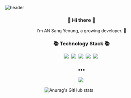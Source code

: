 
![header](https://capsule-render.vercel.app/api?type=waving&color=gradient&height=200&section=header&text=A-sy-coding&fontSize=90&fontAlignY=40)

<h3 align="center"> 👋 Hi there 👋 </h3>
<p align="center">
I'm AN Sang Yeoung, a growing developer. 🌱 <br>
</p>

<h3 align="center">📚 Technology Stack 📚</h3>
<p align="center">
  <img src="https://img.shields.io/badge/-Python-blue"/>&nbsp
  <img src="https://img.shields.io/badge/-Nginx-yellowgreen"/>&nbsp
  <img src="https://img.shields.io/badge/-Docker-yellow"/>&nbsp
  <img src="https://img.shields.io/badge/-Git-black"/>&nbsp
  <img src="https://img.shields.io/badge/-Django-green"/>&nbsp
  
</p>

<h3 align="center">•••</h3>

<p align="center">
  <a href="https://southern-pamphlet-8d8.notion.site/f85a823919ad4117aa90f3f18c1ac899"><img src="https://img.shields.io/badge/Notion%20Blog-262626?style=flat-square&logo=D-Wave Systems&logoColor=white&link=https://newwisdom.tistory.com"/></a>&nbsp
  
  
  &nbsp;&nbsp;&nbsp;&nbsp;&nbsp;&nbsp;&nbsp;&nbsp;&nbsp;&nbsp;&nbsp;&nbsp;&nbsp;&nbsp;&nbsp;&nbsp;&nbsp;&nbsp;&nbsp;&nbsp;&nbsp;&nbsp;&nbsp;&nbsp;&nbsp;&nbsp;&nbsp;&nbsp;&nbsp;&nbsp;&nbsp;&nbsp;
  ![Anurag's GitHub stats](https://github-readme-stats.vercel.app/api?username=A-sy-coding&show_icons=true&theme=buefy)
  
  
</p>
